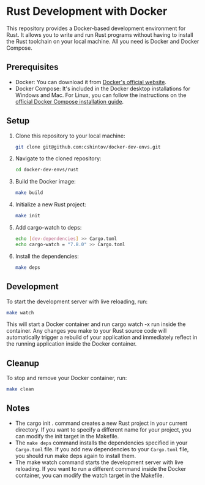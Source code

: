 # Rust Development with Docker

This repository provides a Docker-based development environment for Rust. It
allows you to write and run Rust programs without having to install the Rust
toolchain on your local machine. All you need is Docker and Docker Compose.

## Prerequisites

- Docker: You can download it from [Docker's official website](https://www.docker.com/get-started).
- Docker Compose: It's included in the Docker desktop installations for Windows
  and Mac. For Linux, you can follow the instructions on the [official Docker Compose installation guide](https://docs.docker.com/compose/install/).

## Setup

1. Clone this repository to your local machine:

    ```bash
    git clone git@github.com:cshintov/docker-dev-envs.git
    ```

2. Navigate to the cloned repository:

    ```bash
    cd docker-dev-envs/rust
    ```

3. Build the Docker image:

    ```bash
    make build
    ```

4. Initialize a new Rust project:

    ```bash
    make init
    ```

5. Add cargo-watch to deps:

    ```bash 
    echo [dev-dependencies] >> Cargo.toml
    echo cargo-watch = "7.8.0" >> Cargo.toml
    ```

5. Install the dependencies:

    ```bash
    make deps
    ```

## Development

To start the development server with live reloading, run:

```bash
make watch
```

This will start a Docker container and run cargo watch -x run inside the
container. Any changes you make to your Rust source code will automatically
trigger a rebuild of your application and immediately reflect in the running
application inside the Docker container.

## Cleanup

To stop and remove your Docker container, run:

```bash
make clean
```

## Notes

- The cargo init . command creates a new Rust project in your current
  directory. If you want to specify a different name for your project, you can
  modify the init target in the Makefile.
- The `make deps` command installs the dependencies specified in your
  `Cargo.toml` file. If you add new dependencies to your `Cargo.toml` file, you
  should run make deps again to install them.
- The make watch command starts the development server with live reloading. If
  you want to run a different command inside the Docker container, you can
  modify the watch target in the Makefile.

